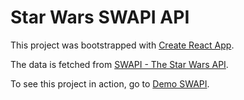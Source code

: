 # Star Wars SWAPI API

This project was bootstrapped with [Create React App](https://github.com/facebook/create-react-app).

The data is fetched from [SWAPI - The Star Wars API](https://swapi.dev/).

To see this project in action, go to [Demo SWAPI](https://swapi-project.web.app/).

